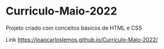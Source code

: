 # Curriculo-Maio-2022

Projeto criado com conceitos básicos de HTML e CSS


Link  https://joaocarloslemos.github.io/Curriculo-Maio-2022/
